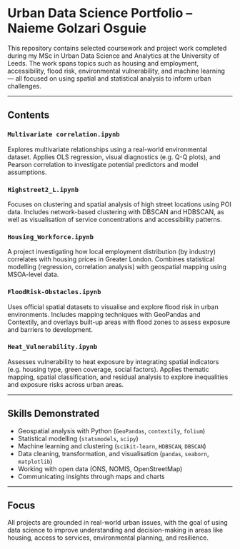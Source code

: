 # Urban Data Science Portfolio – Naieme Golzari Osguie

This repository contains selected coursework and project work completed during my MSc in Urban Data Science and Analytics at the University of Leeds. The work spans topics such as housing and employment, accessibility, flood risk, environmental vulnerability, and machine learning — all focused on using spatial and statistical analysis to inform urban challenges.

---

## Contents

### `Multivariate correlation.ipynb`
Explores multivariate relationships using a real-world environmental dataset. Applies OLS regression, visual diagnostics (e.g. Q-Q plots), and Pearson correlation to investigate potential predictors and model assumptions.

### `Highstreet2_L.ipynb`
Focuses on clustering and spatial analysis of high street locations using POI data. Includes network-based clustering with DBSCAN and HDBSCAN, as well as visualisation of service concentrations and accessibility patterns.

### `Housing_Workforce.ipynb`
A project investigating how local employment distribution (by industry) correlates with housing prices in Greater London. Combines statistical modelling (regression, correlation analysis) with geospatial mapping using MSOA-level data.

### `FloodRisk-Obstacles.ipynb`
Uses official spatial datasets to visualise and explore flood risk in urban environments. Includes mapping techniques with GeoPandas and Contextily, and overlays built-up areas with flood zones to assess exposure and barriers to development.

### `Heat_Vulnerability.ipynb`
Assesses vulnerability to heat exposure by integrating spatial indicators (e.g. housing type, green coverage, social factors). Applies thematic mapping, spatial classification, and residual analysis to explore inequalities and exposure risks across urban areas.

---

## Skills Demonstrated
- Geospatial analysis with Python (`GeoPandas`, `contextily`, `folium`)
- Statistical modelling (`statsmodels`, `scipy`)
- Machine learning and clustering (`scikit-learn`, `HDBSCAN`, `DBSCAN`)
- Data cleaning, transformation, and visualisation (`pandas`, `seaborn`, `matplotlib`)
- Working with open data (ONS, NOMIS, OpenStreetMap)
- Communicating insights through maps and charts

---

## Focus
All projects are grounded in real-world urban issues, with the goal of using data science to improve understanding and decision-making in areas like housing, access to services, environmental planning, and resilience.

